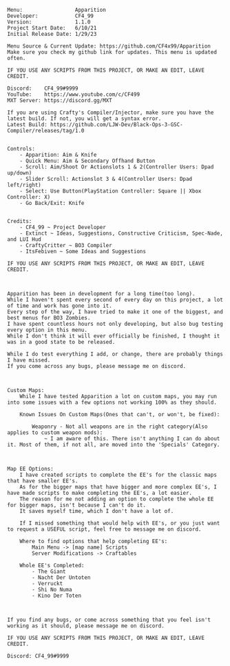     Menu:                 Apparition
    Developer:            CF4_99
    Version:              1.1.0
    Project Start Date:   6/10/21
    Initial Release Date: 1/29/23

    Menu Source & Current Update: https://github.com/CF4x99/Apparition
    Make sure you check my github link for updates. This menu is updated often.

    IF YOU USE ANY SCRIPTS FROM THIS PROJECT, OR MAKE AN EDIT, LEAVE CREDIT.

    Discord:    CF4_99#9999
    YouTube:    https://www.youtube.com/c/CF499
    MXT Server: https://discord.gg/MXT

    If you are using Crafty's Compiler/Injector, make sure you have the latest build. If not, you will get a syntax error.
    Latest Build: https://github.com/LJW-Dev/Black-Ops-3-GSC-Compiler/releases/tag/1.0


    Controls:
        - Apparition: Aim & Knife
        - Quick Menu: Aim & Secondary Offhand Button
        - Scroll: Aim/Shoot Or Actionslots 1 & 2(Controller Users: Dpad up/down)
        - Slider Scroll: Actionslot 3 & 4(Controller Users: Dpad left/right)
        - Select: Use Button(PlayStation Controller: Square || Xbox Controller: X)
        - Go Back/Exit: Knife


    Credits:
        - CF4_99 ~ Project Developer
        - Extinct ~ Ideas, Suggestions, Constructive Criticism, Spec-Nade, and LUI Hud
        - CraftyCritter ~ BO3 Compiler
        - ItsFebiven ~ Some Ideas and Suggestions

    IF YOU USE ANY SCRIPTS FROM THIS PROJECT, OR MAKE AN EDIT, LEAVE CREDIT.



    Apparition has been in development for a long time(too long).
    While I haven't spent every second of every day on this project, a lot of time and work has gone into it.
    Every step of the way, I have tried to make it one of the biggest, and best menus for BO3 Zombies.
    I have spent countless hours not only developing, but also bug testing every option in this menu.
    While I don't think it will ever officially be finished, I thought it was in a good state to be released.

    While I do test everything I add, or change, there are probably things I have missed.
    If you come across any bugs, please message me on discord.



    Custom Maps:
        While I have tested Apparition a lot on custom maps, you may run into some issues with a few options not working 100% as they should.

        Known Issues On Custom Maps(Ones that can't, or won't, be fixed):

            Weaponry - Not all weapons are in the right category(Also applies to custom weapon mods):
                ~ I am aware of this. There isn't anything I can do about it. Most of them, if not all, are moved into the 'Specials' Category.



    Map EE Options:
        I have created scripts to complete the EE's for the classic maps that have smaller EE's.
        As for the bigger maps that have bigger and more complex EE's, I have made scripts to make completing the EE's, a lot easier.
        The reason for me not adding an option to complete the whole EE for bigger maps, isn't because I can't do it.
        It saves myself time, which I don't have a lot of.

        If I missed something that would help with EE's, or you just want to request a USEFUL script, feel free to message me on discord.

        Where to find options that help completing EE's:
            Main Menu -> [map name] Scripts
            Server Modifications -> Craftables
        
        Whole EE's Completed:
            - The Giant
            - Nacht Der Untoten
            - Verruckt
            - Shi No Numa
            - Kino Der Toten



    If you find any bugs, or come across something that you feel isn't working as it should, please message me on discord.

    IF YOU USE ANY SCRIPTS FROM THIS PROJECT, OR MAKE AN EDIT, LEAVE CREDIT.

    Discord: CF4_99#9999